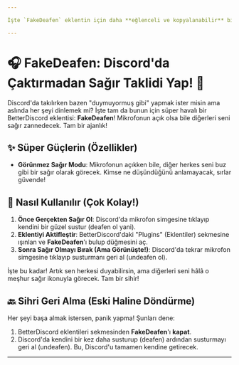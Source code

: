 ```yaml
---

İşte `FakeDeafen` eklentin için daha **eğlenceli ve kopyalanabilir** bir Markdown metni! GitHub README dosyana yapıştırıp arkadaşlarına hava atabilirsin.

---
```


# 🎧 FakeDeafen: Discord'da Çaktırmadan Sağır Taklidi Yap! 🤫

Discord'da takılırken bazen "duymuyormuş gibi" yapmak ister misin ama aslında her şeyi dinlemek mi? İşte tam da bunun için süper havalı bir BetterDiscord eklentisi: **FakeDeafen**! Mikrofonun açık olsa bile diğerleri seni sağır zannedecek. Tam bir ajanlık!

## ✨ Süper Güçlerin (Özellikler)

* **Görünmez Sağır Modu**: Mikrofonun açıkken bile, diğer herkes seni buz gibi bir sağır olarak görecek. Kimse ne düşündüğünü anlamayacak, sırlar güvende!

## 🚀 Nasıl Kullanılır (Çok Kolay!)

1.  **Önce Gerçekten Sağır Ol**: Discord'da mikrofon simgesine tıklayıp kendini bir güzel sustur (deafen ol yani).
2.  **Eklentiyi Aktifleştir**: BetterDiscord'daki "Plugins" (Eklentiler) sekmesine ışınlan ve **FakeDeafen**'ı bulup düğmesini aç.
3.  **Sonra Sağır Olmayı Bırak (Ama Görünüşte!)**: Discord'da tekrar mikrofon simgesine tıklayıp susturmanı geri al (undeafen ol).

İşte bu kadar! Artık sen herkesi duyabilirsin, ama diğerleri seni hâlâ o meşhur sağır ikonuyla görecek. Tam bir sihir!

## 🔙 Sihri Geri Alma (Eski Haline Döndürme)

Her şeyi başa almak istersen, panik yapma! Şunları dene:

1.  BetterDiscord eklentileri sekmesinden **FakeDeafen**'ı **kapat**.
2.  Discord'da kendini bir kez daha susturup (deafen) ardından susturmayı geri al (undeafen). Bu, Discord'u tamamen kendine getirecek.

---
